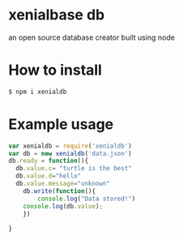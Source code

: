 # xenialbase db

an open source database creator built using node


# How to install

```sh
$ npm i xenialdb
```

# Example usage

```javascript
var xenialdb = require('xenialdb')
var db = new xenialdb('data.json')
db.ready = function(){
  db.value.c= "turtle is the best"
  db.value.d="hello"
  db.value.message="unknown"
	db.write(function(){
		console.log("Data stored!")
    console.log(db.value);
	})
	
}

```
